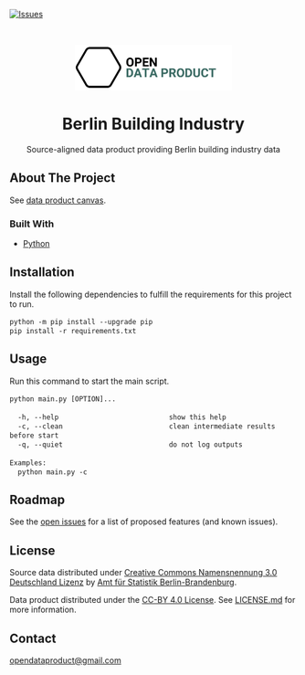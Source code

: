 [![Issues](https://img.shields.io/github/issues/open-data-product/open-data-product-berlin-building-industry-monthly-source-aligned)](https://github.com/open-data-product/open-data-product-berlin-building-industry-monthly-source-aligned/issues)

<br />
<p align="center">
  <a href="https://github.com/open-data-product/open-data-product-berlin-building-industry-monthly-source-aligned">
    <img src="logo-with-text.png" alt="Logo" height="80">
  </a>

  <h1 align="center">Berlin Building Industry</h1>

  <p align="center">
    Source-aligned data product providing Berlin building industry data</a>
  </p>
</p>

## About The Project

See [data product canvas](docs/data-product-canvas.md).

### Built With

* [Python](https://www.python.org/)

## Installation

Install the following dependencies to fulfill the requirements for this project to run.

```shell script
python -m pip install --upgrade pip
pip install -r requirements.txt
```

## Usage

Run this command to start the main script.

```shell script
python main.py [OPTION]...

  -h, --help                           show this help
  -c, --clean                          clean intermediate results before start
  -q, --quiet                          do not log outputs

Examples:
  python main.py -c
```

## Roadmap

See
the [open issues](https://github.com/open-data-product/open-data-product-berlin-building-industry-monthly-source-aligned/issues)
for a list of proposed features (and
known issues).

## License

Source data distributed
under [Creative Commons Namensnennung 3.0 Deutschland Lizenz](https://creativecommons.org/licenses/by/3.0/de/)
by [Amt für Statistik Berlin-Brandenburg](https://www.statistik-berlin-brandenburg.de/).

Data product distributed under the [CC-BY 4.0 License](https://creativecommons.org/licenses/by/4.0/).
See [LICENSE.md](./LICENSE.md) for more information.

## Contact

opendataproduct@gmail.com
